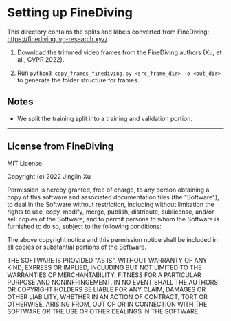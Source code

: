 # Setting up FineDiving

This directory contains the splits and labels converted from FineDiving: https://finediving.ivg-research.xyz/.

1. Download the trimmed video frames from the FineDiving authors (Xu, et al., CVPR 2022).

2. Run `python3 copy_frames_finediving.py <src_frame_dir> -o <out_dir>` to generate the folder structure for frames.

## Notes
* We split the training split into a training and validation portion.

---

## License from FineDiving

MIT License

Copyright (c) 2022 Jinglin Xu

Permission is hereby granted, free of charge, to any person obtaining a copy
of this software and associated documentation files (the "Software"), to deal
in the Software without restriction, including without limitation the rights
to use, copy, modify, merge, publish, distribute, sublicense, and/or sell
copies of the Software, and to permit persons to whom the Software is
furnished to do so, subject to the following conditions:

The above copyright notice and this permission notice shall be included in all
copies or substantial portions of the Software.

THE SOFTWARE IS PROVIDED "AS IS", WITHOUT WARRANTY OF ANY KIND, EXPRESS OR
IMPLIED, INCLUDING BUT NOT LIMITED TO THE WARRANTIES OF MERCHANTABILITY,
FITNESS FOR A PARTICULAR PURPOSE AND NONINFRINGEMENT. IN NO EVENT SHALL THE
AUTHORS OR COPYRIGHT HOLDERS BE LIABLE FOR ANY CLAIM, DAMAGES OR OTHER
LIABILITY, WHETHER IN AN ACTION OF CONTRACT, TORT OR OTHERWISE, ARISING FROM,
OUT OF OR IN CONNECTION WITH THE SOFTWARE OR THE USE OR OTHER DEALINGS IN THE
SOFTWARE.